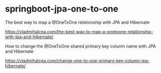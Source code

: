 # springboot-jpa-one-to-one

The best way to map a @OneToOne relationship with JPA and Hibernate

https://vladmihalcea.com/the-best-way-to-map-a-onetoone-relationship-with-jpa-and-hibernate/

How to change the @OneToOne shared primary key column name with JPA and Hibernate

https://vladmihalcea.com/change-one-to-one-primary-key-column-jpa-hibernate/